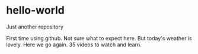 # hello-world
Just another repository

First time using github. Not sure what to expect here. But today's weather is lovely. 
Here we go again. 35 videos to watch and learn. 
